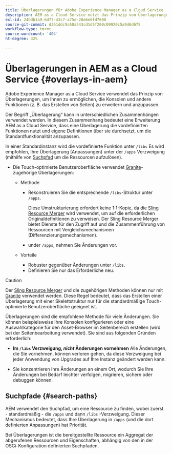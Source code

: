 ```yaml
---
title: Überlagerungen für Adobe Experience Manager as a Cloud Service
description: AEM as a Cloud Service nutzt das Prinzip von Überlagerungen, um Ihnen zu ermöglichen, die Konsolen und andere Funktionen zu erweitern und anzupassen.
exl-id: 24bdb1a9-6d77-43c7-a75e-28e6e0fd7608
source-git-commit: d361ddc9a50a543cd1d5f260c09920c5a9d6d675
workflow-type: tm+mt
source-wordcount: '404'
ht-degree: 32%

---
```


# Überlagerungen in AEM as a Cloud Service {#overlays-in-aem}

Adobe Experience Manager as a Cloud Service verwendet das Prinzip von Überlagerungen, um Ihnen zu ermöglichen, die Konsolen und andere Funktionen (z. B. das Erstellen von Seiten) zu erweitern und anzupassen.

Der Begriff „Überlagerung“ kann in unterschiedlichen Zusammenhängen verwendet werden. In diesem Zusammenhang bedeutet eine Erweiterung AEM as a Cloud Service, dass eine Überlagerung die vordefinierten Funktionen nutzt und eigene Definitionen über sie durchsetzt, um die Standardfunktionalität anzupassen.

In einer Standardinstanz wird die vordefinierte Funktion unter `/libs` Es wird empfohlen, Ihre Überlagerung (Anpassungen) unter der `/apps` Verzweigung (mithilfe von [Suchpfad](#search-paths) um die Ressourcen aufzulösen).

* Die Touch-optimierte Benutzeroberfläche verwendet [Granite](https://developer.adobe.com/experience-manager/reference-materials/6-5/granite-ui/api/jcr_root/libs/granite/ui/index.html)-zugehörige Überlagerungen:

   * Methode

      * Rekonstruieren Sie die entsprechende `/libs`-Struktur unter `/apps`.

        Diese Umstrukturierung erfordert keine 1:1-Kopie, da die [Sling Resource Merger](/help/implementing/developing/introduction/sling-resource-merger.md) wird verwendet, um auf die erforderlichen Originaldefinitionen zu verweisen. Der Sling Resource Merger bietet Dienste für den Zugriff auf und die Zusammenführung von Ressourcen mit Vergleichsmechanismen (Differenzierungsmechanismen).

      * under `/apps`, nehmen Sie Änderungen vor.

   * Vorteile

      * Robuster gegenüber Änderungen unter `/libs`.
      * Definieren Sie nur das Erforderliche neu.

>[!CAUTION]
>
>Der [Sling Resource Merger](/help/implementing/developing/introduction/sling-resource-merger.md) und die zugehörigen Methoden können nur mit [Granite](https://developer.adobe.com/experience-manager/reference-materials/6-5/granite-ui/api/jcr_root/libs/granite/ui/index.html) verwendet werden. Diese Regel bedeutet, dass das Erstellen einer Überlagerung mit einer Skelettstruktur nur für die standardmäßige Touch-optimierte Benutzeroberfläche geeignet ist.

Überlagerungen sind die empfohlene Methode für viele Änderungen. Sie können beispielsweise Ihre Konsolen konfigurieren oder eine Auswahlkategorie für den Asset-Browser im Seitenbereich erstellen (wird bei der Seitenbearbeitung verwendet). Sie sind aus folgenden Gründen erforderlich:

* **Im `/libs` Verzweigung, *nicht* Änderungen vornehmen**
Alle Änderungen, die Sie vornehmen, können verloren gehen, da diese Verzweigung bei jeder Anwendung von Upgrades auf Ihre Instanz geändert werden kann.

* Sie konzentrieren Ihre Änderungen an einem Ort, wodurch Sie Ihre Änderungen bei Bedarf leichter verfolgen, migrieren, sichern oder debuggen können.

## Suchpfade {#search-paths}

AEM verwendet den Suchpfad, um eine Ressource zu finden, wobei zuerst - standardmäßig - die `/apps` und dann `/libs` -Verzweigung. Dieser Mechanismus bedeutet, dass Ihre Überlagerung in `/apps` (und die dort definierten Anpassungen) hat Priorität.

Bei Überlagerungen ist die bereitgestellte Ressource ein Aggregat der abgerufenen Ressourcen und Eigenschaften, abhängig von den in der OSGi-Konfiguration definierten Suchpfaden.
